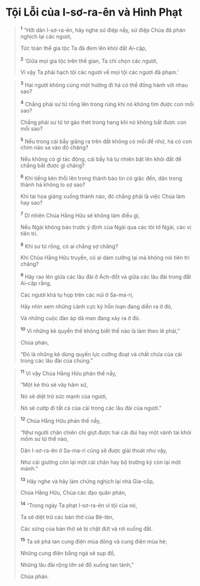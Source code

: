 # Tội Lỗi của I-sơ-ra-ên và Hình Phạt

> <sup><b>1</b></sup> “Hỡi dân I-sơ-ra-ên, hãy nghe sứ điệp nầy, sứ điệp Chúa đã phán nghịch lại các ngươi,
> 
> Tức toàn thể gia tộc Ta đã đem lên khỏi đất Ai-cập,
> 
> <sup><b>2</b></sup> ‘Giữa mọi gia tộc trên thế gian, Ta chỉ chọn các ngươi,
> 
> Vì vậy Ta phải hạch tội các ngươi về mọi tội các ngươi đã phạm.’
>


> <sup><b>3</b></sup> Hai người không cùng một hướng đi há có thể đồng hành với nhau sao?
> 
> <sup><b>4</b></sup> Chẳng phải sư tử rống lên trong rừng khi nó không tìm được con mồi sao?
> 
> Chẳng phải sư tử tơ gào thét trong hang khi nó không bắt được con mồi sao?
> 
> <sup><b>5</b></sup> Nếu trong cái bẫy giăng ra trên đất không có mồi để nhử, há có con chim nào sa vào đó chăng?
> 
> Nếu không có gì tác động, cái bẫy há tự nhiên bật lên khỏi đất để chẳng bắt được gì chăng?
> 
> <sup><b>6</b></sup> Khi tiếng kèn thổi lên trong thành báo tin có giặc đến, dân trong thành há không lo sợ sao?
> 
> Khi tai họa giáng xuống thành nào, đó chẳng phải là việc Chúa làm hay sao?
> 
> <sup><b>7</b></sup> Dĩ nhiên Chúa Hằng Hữu sẽ không làm điều gì,
> 
> Nếu Ngài không báo trước ý định của Ngài qua các tôi tớ Ngài, các vị tiên tri.
> 
> <sup><b>8</b></sup> Khi sư tử rống, có ai chẳng sợ chăng?
> 
> Khi Chúa Hằng Hữu truyền, có ai dám cưỡng lại mà không nói tiên tri chăng?
> 
> <sup><b>9</b></sup> Hãy rao lên giữa các lâu đài ở Ách-đốt và giữa các lâu đài trong đất Ai-cập rằng,
> 
> Các ngươi khá tụ họp trên các núi ở Sa-ma-ri,
> 
> Hãy nhìn xem những cảnh cực kỳ hỗn loạn đang diễn ra ở đó,
> 
> Và những cuộc đàn áp dã man đang xảy ra ở đó.
> 
> <sup><b>10</b></sup> Vì những kẻ quyền thế không biết thế nào là làm theo lẽ phải,”
> 
> Chúa phán,
> 
> “Ðó là những kẻ dùng quyền lực cưỡng đoạt và chất chứa của cải trong các lâu đài của chúng.”
>


> <sup><b>11</b></sup> Vì vậy Chúa Hằng Hữu phán thế nầy,
> 
> “Một kẻ thù sẽ vây hãm xứ,
> 
> Nó sẽ diệt trừ sức mạnh của ngươi,
> 
> Nó sẽ cướp đi tất cả của cải trong các lâu đài của ngươi.”
>


> <sup><b>12</b></sup> Chúa Hằng Hữu phán thế nầy,
> 
> “Như người chăn chiên chỉ giựt được hai cái đùi hay một vành tai khỏi mồm sư tử thể nào,
> 
> Dân I-sơ-ra-ên ở Sa-ma-ri cũng sẽ được giải thoát như vậy,
> 
> Như cái giường còn lại một cái chân hay bộ trường kỷ còn lại một mảnh.”
> 
> <sup><b>13</b></sup> Hãy nghe và hãy làm chứng nghịch lại nhà Gia-cốp,
> 
> Chúa Hằng Hữu, Chúa các đạo quân phán,
> 
> <sup><b>14</b></sup> “Trong ngày Ta phạt I-sơ-ra-ên vì tội của nó,
> 
> Ta sẽ diệt trừ các bàn thờ của Bê-tên,
> 
> Các sừng của bàn thờ sẽ bị chặt đứt và rơi xuống đất.
> 
> <sup><b>15</b></sup> Ta sẽ phá tan cung điện mùa đông và cung điện mùa hè;
> 
> Những cung điện bằng ngà sẽ sụp đổ,
> 
> Những lâu đài rộng lớn sẽ đổ xuống tan tành,”
> 
> Chúa phán.
>
